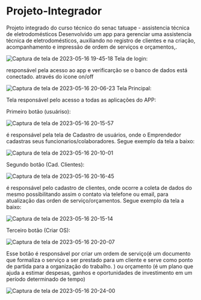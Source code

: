 # Projeto-Integrador
Projeto integrado do curso técnico do senac tatuape - assistencia técnica de eletrodomésticos 
Desenvolvido um app para gerenciar uma assistencia técnica de eletrodomésticos, auxiliando no registro de clientes e na criação, acompanhamento e impressão de ordem de serviços e orçamentos,.

![Captura de tela de 2023-05-16 19-45-18](https://github.com/felipeparisi/Projeto-Integrador/assets/93685167/cff0b469-c496-4507-a2eb-77b9d9255894)  Tela de login:


responsável pela acesso ao app e verificarção se o banco de dados está conectado. através do icone on/off


![Captura de tela de 2023-05-16 20-06-23](https://github.com/felipeparisi/Projeto-Integrador/assets/93685167/05590e9a-2d98-46f1-ac92-301e393eccde) Tela Principal:



Tela responsável pelo acesso a todas as aplicações do APP:


Primeiro botão (usuáriso): 

![Captura de tela de 2023-05-16 20-15-57](https://github.com/felipeparisi/Projeto-Integrador/assets/93685167/47ac2ff4-23bc-43b9-a26f-0e66d6c5f07d)

é responsável pela tela de Cadastro de usuários, onde o Emprendedor cadastras seus funcionarios/colaboradores. Segue exemplo da tela a baixo: 


![Captura de tela de 2023-05-16 20-10-01](https://github.com/felipeparisi/Projeto-Integrador/assets/93685167/ebcc81bb-52fe-49a8-afcd-4be59e80dcd2)


Segundo botão (Cad. Clientes): 

![Captura de tela de 2023-05-16 20-16-45](https://github.com/felipeparisi/Projeto-Integrador/assets/93685167/dbeadd45-23f8-4a72-8eb6-5716f18e0548)


é responsável pelo cadastro de clientes, onde ocorre a coleta de dados do mesmo possibilitando assim o contato via telefone ou email, para atualização das orden de serviço/orçamentos. Segue exemplo da tela a baixo: 


![Captura de tela de 2023-05-16 20-15-14](https://github.com/felipeparisi/Projeto-Integrador/assets/93685167/fbfbd28a-bea2-4d6b-a14a-7126074a5edf)

Terceiro botão (Criar OS):

![Captura de tela de 2023-05-16 20-20-07](https://github.com/felipeparisi/Projeto-Integrador/assets/93685167/469f6849-9cec-450a-ac1e-47de854ad4d1)


Esse botão é responsável  por criar um ordem de serviço(é um documento que formaliza o serviço a ser prestado para um cliente e serve como ponto de partida para a organização do trabalho. ) ou orçamento (é um plano que ajuda a estimar despesas, ganhos e oportunidades de investimento em um período determinado de tempo)


![Captura de tela de 2023-05-16 20-24-00](https://github.com/felipeparisi/Projeto-Integrador/assets/93685167/e3c61171-965b-4434-aa40-04351d7cf3c4)
